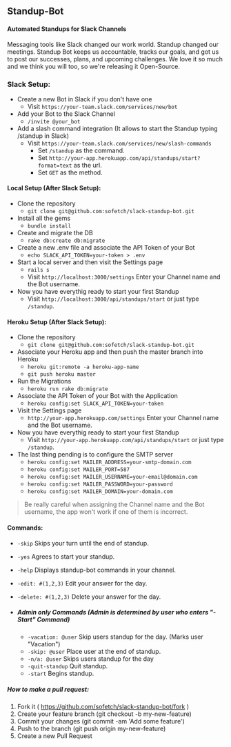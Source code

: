 ## Standup-Bot

#### Automated Standups for Slack Channels

Messaging tools like Slack changed our work world. Standup changed our meetings. Standup Bot keeps us accountable, tracks our goals, and got us to post our successes, plans, and upcoming challenges. We love it so much and we think you will too, so we're releasing it Open-Source.


### Slack Setup:
  * Create a new Bot in Slack if you don't have one
    * Visit `https://your-team.slack.com/services/new/bot`
  * Add your Bot to the Slack Channel
    * `/invite @your_bot`
  * Add a slash command integration (It allows to start the Standup typing /standup in Slack)
    * Visit `https://your-team.slack.com/services/new/slash-commands`
      * Set `/standup` as the command.
      * Set `http://your-app.herokuapp.com/api/standups/start?format=text` as the url.
      * Set `GET` as the method.

#### Local Setup (After Slack Setup):
  * Clone the repository
    * `git clone git@github.com:sofetch/slack-standup-bot.git`
  * Install all the gems
    * `bundle install`
  * Create and migrate the DB
    * `rake db:create db:migrate`
  * Create a new .env file and associate the API Token of your Bot
    * `echo SLACK_API_TOKEN=your-token > .env`
  * Start a local server and then visit the Settings page
    * `rails s`
    * Visit `http://localhost:3000/settings`  Enter your Channel name and the Bot username.
  * Now you have everythig ready to start your first Standup
    * Visit `http://localhost:3000/api/standups/start` or just type `/standup`.

#### Heroku Setup (After Slack Setup):
  * Clone the repository
    * `git clone git@github.com:sofetch/slack-standup-bot.git`
  * Associate your Heroku app and then push the master branch into Heroku
    * `heroku git:remote -a heroku-app-name`
    * `git push heroku master`
  * Run the Migrations
    * `heroku run rake db:migrate`
  * Associate the API Token of your Bot with the Application
    * `heroku config:set SLACK_API_TOKEN=your-token`
  * Visit the Settings page
    * `http://your-app.herokuapp.com/settings` Enter your Channel name and the Bot username.
  * Now you have everythig ready to start your first Standup
    * Visit `http://your-app.herokuapp.com/api/standups/start` or just type `/standup`.
  * The last thing pending is to configure the SMTP server
    * `heroku config:set MAILER_ADDRESS=your-smtp-domain.com`
    * `heroku config:set MAILER_PORT=587`
    * `heroku config:set MAILER_USERNAME=your-email@domain.com`
    * `heroku config:set MAILER_PASSWORD=your-password`
    * `heroku config:set MAILER_DOMAIN=your-domain.com`

> Be really careful when assigning the Channel name and the Bot username, the app won't work if one of them is incorrect.


#### Commands:
  * `-skip`  Skips your turn until the end of standup.
  * `-yes`   Agrees to start your standup.
  * `-help`  Displays standup-bot commands in your channel.
  * `-edit: #(1,2,3)` Edit your answer for the day.
  * `-delete: #(1,2,3)` Delete your answer for the day.

  * ##### Admin only Commands (Admin is determined by user who enters "-Start" Command)
    * `-vacation: @user`  Skip users standup for the day. (Marks user "Vacation")
    * `-skip: @user`  Place user at the end of standup.
    * `-n/a: @user`   Skips users standup for the day
    * `-quit-standup` Quit standup.
    * `-start` Begins standup.


##### How to make a pull request:

1. Fork it ( https://github.com/sofetch/slack-standup-bot/fork )
2. Create your feature branch (git checkout -b my-new-feature)
3. Commit your changes (git commit -am 'Add some feature')
4. Push to the branch (git push origin my-new-feature)
5. Create a new Pull Request
